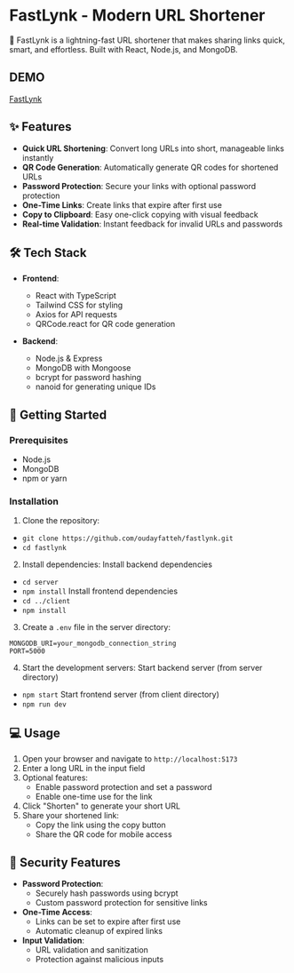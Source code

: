 # FastLynk - Modern URL Shortener

🚀 FastLynk is a lightning-fast URL shortener that makes sharing links quick, smart, and effortless. Built with React, Node.js, and MongoDB.

## DEMO
[FastLynk](https://fastlynk.vercel.app/)

## ✨ Features

- **Quick URL Shortening**: Convert long URLs into short, manageable links instantly
- **QR Code Generation**: Automatically generate QR codes for shortened URLs
- **Password Protection**: Secure your links with optional password protection
- **One-Time Links**: Create links that expire after first use
- **Copy to Clipboard**: Easy one-click copying with visual feedback
- **Real-time Validation**: Instant feedback for invalid URLs and passwords

## 🛠️ Tech Stack

- **Frontend**:
  - React with TypeScript
  - Tailwind CSS for styling
  - Axios for API requests
  - QRCode.react for QR code generation

- **Backend**:
  - Node.js & Express
  - MongoDB with Mongoose
  - bcrypt for password hashing
  - nanoid for generating unique IDs

## 🚀 Getting Started

### Prerequisites

- Node.js
- MongoDB
- npm or yarn

### Installation

1. Clone the repository:
- `git clone https://github.com/oudayfatteh/fastlynk.git`
- `cd fastlynk`
2. Install dependencies:
Install backend dependencies
- `cd server`
- `npm install`
Install frontend dependencies
- `cd ../client`
- `npm install`
3. Create a `.env` file in the server directory:
```
MONGODB_URI=your_mongodb_connection_string
PORT=5000
```
4. Start the development servers:
Start backend server (from server directory)
- `npm start`
Start frontend server (from client directory)
- `npm run dev`
## 💻 Usage

1. Open your browser and navigate to `http://localhost:5173`
2. Enter a long URL in the input field
3. Optional features:
   - Enable password protection and set a password
   - Enable one-time use for the link
4. Click "Shorten" to generate your short URL
5. Share your shortened link:
   - Copy the link using the copy button
   - Share the QR code for mobile access

## 🔐 Security Features

- **Password Protection**: 
  - Securely hash passwords using bcrypt
  - Custom password protection for sensitive links
- **One-Time Access**: 
  - Links can be set to expire after first use
  - Automatic cleanup of expired links
- **Input Validation**: 
  - URL validation and sanitization
  - Protection against malicious inputs
